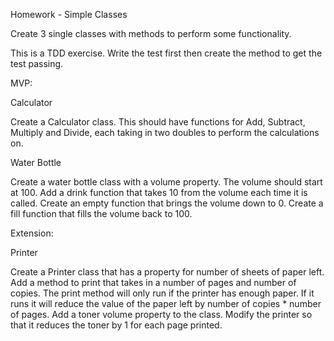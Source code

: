 Homework - Simple Classes

Create 3 single classes with methods to perform some functionality.

This is a TDD exercise. Write the test first then create the method to get the test passing.


MVP:

Calculator

Create a Calculator class. This should have functions for Add, Subtract, Multiply and Divide, each taking in two doubles to perform the calculations on.


Water Bottle

Create a water bottle class with a volume property.
The volume should start at 100.
Add a drink function that takes 10 from the volume each time it is called.
Create an empty function that brings the volume down to 0.
Create a fill function that fills the volume back to 100.


Extension:

Printer

Create a Printer class that has a property for number of sheets of paper left.
Add a method to print that takes in a number of pages and number of copies.
The print method will only run if the printer has enough paper. If it runs it will reduce the value of the paper left by number of copies * number of pages.
Add a toner volume property to the class.
Modify the printer so that it reduces the toner by 1 for each page printed.
